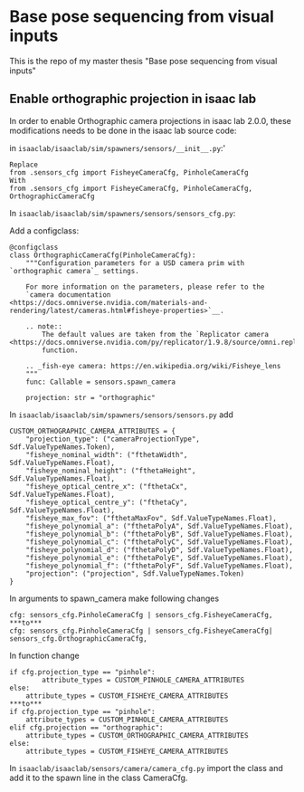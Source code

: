 # Base pose sequencing from visual inputs
This is the repo of my master thesis "Base pose sequencing from visual inputs"


## Enable orthographic projection in isaac lab
In order to enable Orthographic camera projections in isaac lab 2.0.0, these modifications needs to be done in the isaac lab source code:

in `isaaclab/isaaclab/sim/spawners/sensors/__init__.py`:'
```
Replace
from .sensors_cfg import FisheyeCameraCfg, PinholeCameraCfg
With
from .sensors_cfg import FisheyeCameraCfg, PinholeCameraCfg, OrthographicCameraCfg
```

In `isaaclab/isaaclab/sim/spawners/sensors/sensors_cfg.py`:

Add a configclass:
```
@configclass
class OrthographicCameraCfg(PinholeCameraCfg):
    """Configuration parameters for a USD camera prim with `orthographic camera`_ settings.

    For more information on the parameters, please refer to the
    `camera documentation <https://docs.omniverse.nvidia.com/materials-and-rendering/latest/cameras.html#fisheye-properties>`__.

    .. note::
        The default values are taken from the `Replicator camera <https://docs.omniverse.nvidia.com/py/replicator/1.9.8/source/omni.replicator.core/docs/API.html#omni.replicator.core.create.camera>`__
        function.

    .. _fish-eye camera: https://en.wikipedia.org/wiki/Fisheye_lens
    """
    func: Callable = sensors.spawn_camera

    projection: str = "orthographic"
```

In `isaaclab/isaaclab/sim/spawners/sensors/sensors.py` add

```
CUSTOM_ORTHOGRAPHIC_CAMERA_ATTRIBUTES = {
    "projection_type": ("cameraProjectionType", Sdf.ValueTypeNames.Token),
    "fisheye_nominal_width": ("fthetaWidth", Sdf.ValueTypeNames.Float),
    "fisheye_nominal_height": ("fthetaHeight", Sdf.ValueTypeNames.Float),
    "fisheye_optical_centre_x": ("fthetaCx", Sdf.ValueTypeNames.Float),
    "fisheye_optical_centre_y": ("fthetaCy", Sdf.ValueTypeNames.Float),
    "fisheye_max_fov": ("fthetaMaxFov", Sdf.ValueTypeNames.Float),
    "fisheye_polynomial_a": ("fthetaPolyA", Sdf.ValueTypeNames.Float),
    "fisheye_polynomial_b": ("fthetaPolyB", Sdf.ValueTypeNames.Float),
    "fisheye_polynomial_c": ("fthetaPolyC", Sdf.ValueTypeNames.Float),
    "fisheye_polynomial_d": ("fthetaPolyD", Sdf.ValueTypeNames.Float),
    "fisheye_polynomial_e": ("fthetaPolyE", Sdf.ValueTypeNames.Float),
    "fisheye_polynomial_f": ("fthetaPolyF", Sdf.ValueTypeNames.Float),
    "projection": ("projection", Sdf.ValueTypeNames.Token)
}
```
In arguments to spawn_camera make following changes
```
cfg: sensors_cfg.PinholeCameraCfg | sensors_cfg.FisheyeCameraCfg,
***to***
cfg: sensors_cfg.PinholeCameraCfg | sensors_cfg.FisheyeCameraCfg| sensors_cfg.OrthographicCameraCfg,
```
In function change
```
if cfg.projection_type == "pinhole":
        attribute_types = CUSTOM_PINHOLE_CAMERA_ATTRIBUTES
else:
    attribute_types = CUSTOM_FISHEYE_CAMERA_ATTRIBUTES
***to***
if cfg.projection_type == "pinhole":
    attribute_types = CUSTOM_PINHOLE_CAMERA_ATTRIBUTES
elif cfg.projection == "orthographic":
    attribute_types = CUSTOM_ORTHOGRAPHIC_CAMERA_ATTRIBUTES
else:
    attribute_types = CUSTOM_FISHEYE_CAMERA_ATTRIBUTES
```


In `isaaclab/isaaclab/sensors/camera/camera_cfg.py` import the class and add it to the spawn line in the class CameraCfg. 
